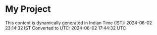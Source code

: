 # My Project

This content is dynamically generated in Indian Time (IST): 2024-06-02 23:14:32 IST
Converted to UTC: 2024-06-02 17:44:32 UTC
